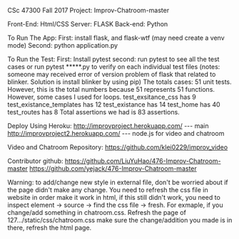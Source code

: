 CSc 47300 Fall 2017 Project: Improv-Chatroom-master

Front-End: Html/CSS
Server: FLASK
Back-end: Python

To Run The App:
First: install flask, and flask-wtf (may need create a venv mode)
Second: python application.py

To Run the Test:
First: Install pytest
second: run pytest to see all the test cases
        or run pytest *****.py to verify on each individual test files
(notes: someone may received error of version problem of flask that related to blinker.
Solution is install blinker by using pip)
The totals cases: 51 unit tests. However, this is the total numbers because
51 represents 51 functions. However, some cases I used for loops.
test_exsitance_css has 9
test_existance_templates has 12
test_existance has 14
test_home has 40
test_routes has 8
Total assertions we had is 83 assertions.

Deploy Using Heroku:
http://improvproject.herokuapp.com/ --- main
http://improvproject2.herokuapp.com/ --- node.js for video and chatroom

Video and Chatroom Repository:
https://github.com/klei0229/improv_video


Contributor github:
https://github.com/LiuYuHao/476-Improv-Chatroom-master
https://github.com/yejack/476-Improv-Chatroom-master

Warning: to add/change new style in external file, don't be worried about if the page
didn't make any change. You need to refresh the css file in website in order make it work in html,
if this still didn't work, you need to inspect element -> source -> find the css file -> fresh.
For exmaple, if you change/add something in chatroom.css. Refresh the page of 127.../static/css/chatroom.css
make sure the change/addition you made is in there, refresh the html page.
